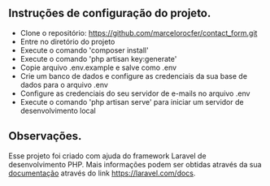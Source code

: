 ## Instruções de configuração do projeto.

- Clone o repositório: https://github.com/marcelorocfer/contact_form.git
- Entre no diretório do projeto
- Execute o comando 'composer install'
- Execute o comando 'php artisan key:generate'
- Copie arquivo .env.example e salve como .env
- Crie um banco de dados e configure as credenciais da sua base de dados para o arquivo .env
- Configure as credenciais do seu servidor de e-mails no arquivo .env
- Execute o comando 'php artisan serve' para iniciar um servidor de desenvolvimento local

## Observações.

Esse projeto foi criado com ajuda do framework Laravel de desenvolvimento PHP. Mais informações podem ser obtidas através da sua [documentação](https://laravel.com/docs) através do link https://laravel.com/docs.

